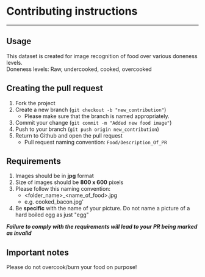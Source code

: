 # Contributing instructions

---
## Usage
This dataset is created for image recognition of food over various doneness levels.
<br />Doneness levels: Raw, undercooked, cooked, overcooked

## Creating the pull request

1. Fork the project
2. Create a new branch (`git checkout -b "new_contribution"`)
      * Please make sure that the branch is named appropriately. 
3. Commit your change (`git commit -m "Added new food image"`)
4. Push to your branch (`git push origin new_contribution`)
5. Return to Github and open the pull request
      * Pull request naming convention: `Food/Description_Of_PR`

## Requirements
1. Images should be in **jpg** format
2. Size of images should be **800 x 600** pixels
3. Please follow this naming convention:
     * <folder_name>_<name_of_food>.jpg
     * e.g. cooked_bacon.jpg'
4. Be **specific** with the name of your picture.
     Do not name a picture of a hard boiled egg as just "egg"

**_Failure to comply with the requirements will lead to your PR being marked as invalid_**

## Important notes
Please do not overcook/burn your food on purpose!
  
  

